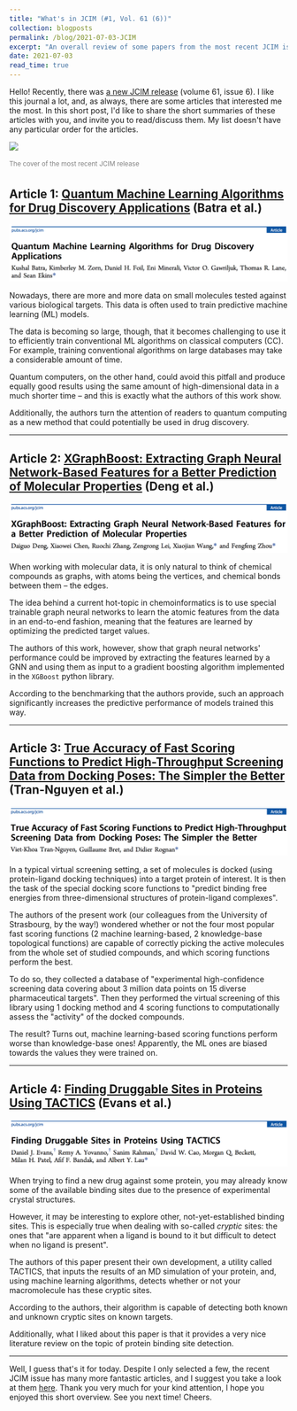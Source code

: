 ```yaml
---
title: "What's in JCIM (#1, Vol. 61 (6))"
collection: blogposts
permalink: /blog/2021-07-03-JCIM
excerpt: "An overall review of some papers from the most recent JCIM issue (published on 28.06.2021). In this post: quantum machine learning for drug design, thorough docking score assessment, druggable sites detection, and more!"
date: 2021-07-03
read_time: true
---
```


Hello! Recently, there was [a new JCIM release](https://pubs.acs.org/toc/jcisd8/current) (volume 61, issue 6). I like this journal a lot, and, as always, there are some articles that interested me the most. In this short post, I'd like to share the short summaries of these articles with you, and invite you to read/discuss them. My list doesn't have any particular order for the articles.

![](https://pubs.acs.org/na101/home/literatum/publisher/achs/journals/content/jcisd8/2021/jcisd8.2021.61.issue-6/jcisd8.2021.61.issue-6/20210628/jcisd8.2021.61.issue-6.largecover.jpg)

<sup><font color='gray'>The cover of the most recent JCIM release</font></sup>

## Article 1: [Quantum Machine Learning Algorithms for Drug Discovery Applications](https://pubs.acs.org/doi/10.1021/acs.jcim.1c00166) (Batra et al.)

![](../assets/images/test.png)

Nowadays, there are more and more data on small molecules tested against various biological targets. This data is often used to train predictive machine learning (ML) models. 

The data is becoming so large, though, that it becomes challenging to use it to efficiently train conventional ML algorithms on classical computers (CC). For example, training conventional algorithms on large databases may take a considerable amount of time.

Quantum computers, on the other hand, could avoid this pitfall and produce equally good results using the same amount of high-dimensional data in a much shorter time – and this is exactly what the authors of this work show. 

Additionally, the authors turn the attention of readers to quantum computing as a new method that could potentially be used in drug discovery.

--- 

## Article 2: [XGraphBoost: Extracting Graph Neural Network-Based Features for a Better Prediction of Molecular Properties](https://pubs.acs.org/doi/10.1021/acs.jcim.0c01489) (Deng et al.)

![](../assets/images/article2-jcim-3-07-2021.png)

When working with molecular data, it is only natural to think of chemical compounds as graphs, with atoms being the vertices, and chemical bonds between them – the edges. 

The idea behind a current hot-topic in chemoinformatics is to use special trainable graph neural networks to learn the atomic features from the data in an end-to-end fashion, meaning that the features are learned by optimizing the predicted target values.

The authors of this work, however, show that graph neural networks' performance could be improved by extracting the features learned by a GNN and using them as input to a gradient boosting algorithm implemented in the `XGBoost` python library.

According to the benchmarking that the authors provide, such an approach significantly increases the predictive performance of models trained this way.


---

## Article 3: [True Accuracy of Fast Scoring Functions to Predict High-Throughput Screening Data from Docking Poses: The Simpler the Better](https://pubs.acs.org/doi/10.1021/acs.jcim.1c00292) (Tran-Nguyen et al.)

![](../assets/images/article3-jcim-03-07-2021.png)

In a typical virtual screening setting, a set of molecules is docked (using protein-ligand docking techniques) into a target protein of interest. It is then the task of the special docking score functions to "predict binding free energies from three-dimensional structures of protein-ligand
complexes". 

The authors of the present work (our colleagues from the University of Strasbourg, by the way!) wondered whether or not the four most popular fast scoring functions (2 machine learning-based, 2 knowledge-base topological functions) are capable of correctly picking the active molecules from the whole set of studied compounds, and which scoring functions perform the best.

To do so, they collected a database of "experimental
high-confidence screening data covering about 3 million data points on 15 diverse pharmaceutical targets". Then they performed the virtual screening of this library using 1 docking method and 4 scoring functions to computationally assess the "activity" of the docked compounds.

The result? Turns out, machine learning-based scoring functions perform worse than knowledge-base ones! Apparently, the ML ones are biased towards the values they were trained on.

---

## Article 4: [Finding Druggable Sites in Proteins Using TACTICS](https://pubs.acs.org/doi/10.1021/acs.jcim.1c00204) (Evans et al.)

![](../assets/images/article4-jcim-03-07-2021.png)

When trying to find a new drug against some protein, you may already know some of the available binding sites due to the presence of experimental crystal structures. 

However, it may be interesting to explore other, not-yet-established binding sites. This is especially true when dealing with so-called <i>cryptic</i> sites: the ones that "are apparent when a ligand is bound to it but difficult to detect when no ligand is present".

The authors of this paper present their own development, a utility called TACTICS, that inputs the results of an MD simulation of your protein, and, using machine learning algorithms, detects whether or not your macromolecule has these cryptic sites.

According to the authors, their algorithm is capable of detecting both known and unknown cryptic sites on known targets.

Additionally, what I liked about this paper is that it provides a very nice literature review on the topic of protein binding site detection.

---

Well, I guess that's it for today. Despite I only selected a few, the recent JCIM issue has many more fantastic articles, and I suggest you take a look at them [here](https://pubs.acs.org/toc/jcisd8/61/6). Thank you very much for your kind attention, I hope you enjoyed this short overview. See you next time! Cheers.